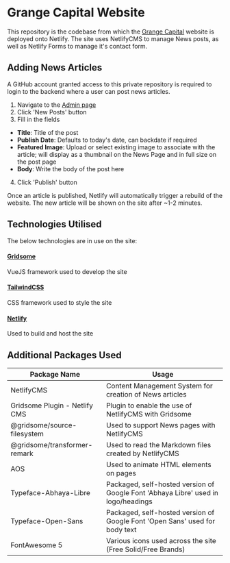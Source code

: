 # Grange Capital Website

This repository is the codebase from which the [Grange Capital](https://grangecapital.com.au) website is deployed onto Netlify. The site uses NetlifyCMS to manage News posts, as well as Netlify Forms to manage it's contact form.

## Adding News Articles
A GitHub account granted access to this private repository is required to login to the backend where a user can post news articles.

1. Navigate to the [Admin page](https://grangecapital.com.au/admin)
2. Click 'New Posts' button
3. Fill in the fields
  * **Title**: Title of the post
  * **Publish Date**: Defaults to today's date, can backdate if required
  * **Featured Image**: Upload or select existing image to associate with the article; will display as a thumbnail on the News Page and in full size on the post page
  * **Body**: Write the body of the post here
 4. Click 'Publish' button
 
Once an article is published, Netlify will automatically trigger a rebuild of the website. The new article will be shown on the site after ~1-2 minutes.

## Technologies Utilised
The below technologies are in use on the site:

#### [Gridsome](https://gridsome.org/)
VueJS framework used to develop the site

#### [TailwindCSS](https://tailwindcss.com/)
CSS framework used to style the site

#### [Netlify](https://netlify.com)
Used to build and host the site

## Additional Packages Used

Package Name | Usage
--- | ---
NetlifyCMS | Content Management System for creation of News articles
Gridsome Plugin - Netlify CMS | Plugin to enable the use of NetlifyCMS with Gridsome
@gridsome/source-filesystem | Used to support News pages with NetlifyCMS
@gridsome/transformer-remark | Used to read the Markdown files created by NetlifyCMS
AOS | Used to animate HTML elements on pages
Typeface-Abhaya-Libre | Packaged, self-hosted version of Google Font 'Abhaya Libre' used in logo/headings
Typeface-Open-Sans | Packaged, self-hosted version of Google Font 'Open Sans' used for body text
FontAwesome 5 | Various icons used across the site (Free Solid/Free Brands)

## 

